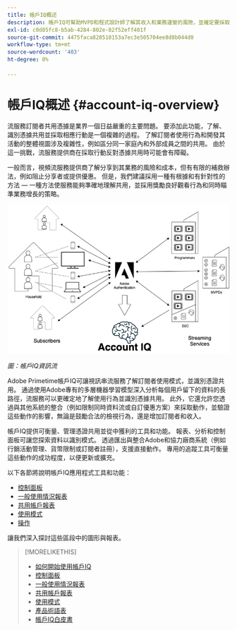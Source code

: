 ```yaml
---
title: 帳戶IQ概述
description: 帳戶IQ可幫助MVPD和程式設計師了解其收入和業務運營的風險，並確定要採取哪些最有效的措施來減輕憑據欺詐的影響。
exl-id: c0d85fc8-b5ab-4284-802e-82f52eff401f
source-git-commit: 4475faca828510153a7ec3e505704ee8d8b044d0
workflow-type: tm+mt
source-wordcount: '403'
ht-degree: 0%

---
```


# 帳戶IQ概述 {#account-iq-overview}

流服務訂閱者共用憑據是業界一個日益嚴重的主要問題。 要添加此功能，了解、識別憑據共用並採取相應行動是一個複雜的過程。 了解訂閱者使用行為和開發其活動的整體視圖涉及複雜性，例如區分同一家庭內和外部成員之間的共用。 由於這一挑戰，流服務提供商在採取行動反對憑據共用時可能會有障礙。


<div class "preview">
一般而言，視頻流服務提供商了解分享到其業務的風險和成本，但有有限的補救辦法，例如阻止分享者或提供優惠。 但是，我們建議採用一種有根據和有針對性的方法 — 一種方法使服務能夠準確地理解共用，並採用獎勵良好觀看行為和同時瞄準業務增長的策略。 </span>

![帳戶IQ流程圖](assets/aiq-intro.png)

*圖：帳戶IQ資訊流*

Adobe Primetime帳戶IQ可讓視訊串流服務了解訂閱者使用模式，並識別憑證共用。 通過使用Adobe專有的多層機器學習模型深入分析每個用戶留下的資料的長路徑，流服務可以更確定地了解使用行為並識別憑據共用。 此外，它還允許您透過與其他系統的整合（例如限制同時資料流或自訂優惠方案）來採取動作，並驗證這些動作的影響，無論是鼓勵合法的檢視行為，還是增加訂閱者和收入。

帳戶IQ提供可衡量、管理憑證共用並從中獲利的工具和功能。 報表、分析和控制面板可讓您探索資料以識別模式。 透過匯出與整合Adobe和協力廠商系統（例如行銷活動管理、貨幣限制或訂閱者註冊），支援直接動作。 專用的追蹤工具可衡量這些動作的成功程度，以便更新或擴充。

以下各節將說明帳戶IQ應用程式工具和功能：

* [控制面板](/help/AccountIQ/dashboard.md)
* [一般使用情況報表](/help/AccountIQ/general-usage-reports.md)
* [共用帳戶報表](/help/AccountIQ/shared-acc-reports.md)
* [使用模式](/help/AccountIQ/usage-patterns.md)
* [操作](/help/AccountIQ/operations.md)

讓我們深入探討這些區段中的圖形與報表。

>[!MORELIKETHIS]
>
>* [如何開始使用帳戶IQ](/help/AccountIQ/get-started.md)
>* [控制面板](/help/AccountIQ/dashboard.md)
>* [一般使用情況報表](/help/AccountIQ/general-usage-reports.md)
>* [共用帳戶報表](/help/AccountIQ/shared-acc-reports.md)
>* [使用模式](/help/AccountIQ/usage-patterns.md)
>* [產品術語表](/help/AccountIQ/product-concepts.md)
>* [帳戶IQ白皮書](https://www.adobe.com/content/dam/dx/us/en/products/primetime/resources/primetime-account-iq-whitepaper.pdf)


<!-- Credential sharing is rampant and prevalent among subscribers in the video streaming industry. To add to it, understanding, identifying, and acting on password sharing is a complex process. There is complexity involved in understanding the subscriber usage behavior and developing a holistic view of viewer activity—for example, distinguishing sharing among members within the same household and outside. Due to this challenge, streaming service providers have inhibitions in acting against password sharing.

Generally, video streaming service providers consider password sharing as fatal for business and act strongly against it, by blocking the sharers. However, it is advised to follow a holistic approach that enables them to understand sharing accurately and adopt strategies to reward good viewing behavior and target business growth simultaneously.

![Account IQ flow diagram](assets/aiq-intro.png)

*Figure: Account IQ information flow*

Adobe Primetime Account IQ enables video streaming services understand the subscriber usage patterns and identify password sharing by analyzing usage behavior. Moreover, it validates the impact of applying actions to encourage legitimate viewing behavior while maximizing business ROI, eventually growing subscribers and revenue.

By deeply analyzing the long, winding trail of data left behind by each subscriber using Adobe's proprietary multi-layer machine learning model, customers can understand usage behavior and identify password sharing with a greater degree of certainty, use the insights to validate the impact of applying actions to encourage legitimate viewing behavior while maximizing business growth, eventually act on password sharing using validated tactics to improve viewer experience, growing subscribers and revenue (for e.g. converting sharers to paid subscribers, managing ad loads based on sharing behavior, rewarding good behavior with better viewer experience).

Account IQ is helps you understand usage patterns and identify password sharing by leveraging the Primetime Authentication  solution that processes a huge volume of TV Everywhere transactions. A proprietary multi-layer machine learning model trained by this real-world TVE data accurately characterizes usage patterns and helps video streaming services understand usage patterns and identify password sharing at an individual account level. Based on Adobe's customer experience management solutions, Account IQ enables video streaming services to effectively use their audience data to create actionable sharing profiles as well powers integrations with other Adobe Digital Experience and 3rd party solutions—for example, Adobe Primetime Concurrency Monitoring or Adobe Analytics—to enable understanding usage patterns, identify and act upon password sharing.


<!-- The widespread availability of video content and streaming services bring with it problem of account sharing; eventually leading to the loss of revenue by content providers. Account IQ helps TV Everywhere and VOD (video on demand) providers understand the risks to their revenue and business operations, and determine the most effective actions to take to mitigate the impacts of credential fraud. It helps these media companies (MVPDs, Programmers, and VOD providers) manage and uncover the instances of password sharing with a high level of confidence, enabling them deliver better business outcomes and provide better viewing experiences for subscribers.

To help media companies better understand the password sharing within their businesses, Primetime Account IQ determines **Password Sharing Risk Index** that rates every subscriber on their likelihood of sharing account credentials for subscription passwords, from very low to very high. Based on these calculations and the resulting indices, analytics are performed and visuals are generated for better understanding and interpretation of the account sharing behavior. Account IQ is a hosted web application, which you can access using your browser.

Account IQ assigns sharing scores to different subscriber accounts, so that the content providers (media companies, programmers, MVPDs, and VOD providers) can take informed decisions about subscriber accounts and check the illicit sharing.

Passwords are the main methods for viewers to authenticate, and there is a misconception that credential sharing is allowed. This idea makes illicit password sharing a common practice; necessitating the need for media companies to educate their viewers about permissible sharing and prevent illicit sharing.-->
